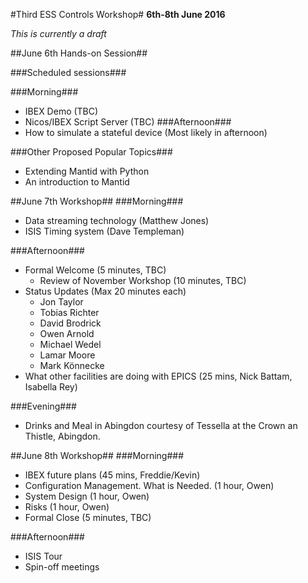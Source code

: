 #Third ESS Controls Workshop#
**6th-8th June 2016**

*This is currently a draft*

##June 6th Hands-on Session##

###Scheduled sessions###

###Morning###
* IBEX Demo (TBC)
* Nicos/IBEX Script Server (TBC)
###Afternoon###
* How to simulate a stateful device (Most likely in afternoon)

###Other Proposed Popular Topics###

* Extending Mantid with Python
* An introduction to Mantid

##June 7th Workshop##
###Morning###

* Data streaming technology (Matthew Jones)
* ISIS Timing system (Dave Templeman)

###Afternoon###
* Formal Welcome (5 minutes, TBC)
  * Review of November Workshop (10 minutes, TBC)
* Status Updates (Max 20 minutes each)
  * Jon Taylor
  * Tobias Richter 
  * David Brodrick 
  * Owen Arnold 
  * Michael Wedel
  * Lamar Moore
  * Mark Könnecke 
* What other facilities are doing with EPICS (25 mins, Nick Battam, Isabella Rey)

###Evening###

* Drinks and Meal in Abingdon courtesy of Tessella at the Crown an Thistle, Abingdon.

##June 8th Workshop##
###Morning###

* IBEX future plans (45 mins, Freddie/Kevin)
* Configuration Management. What is Needed. (1 hour, Owen)
* System Design (1 hour, Owen)
* Risks (1 hour, Owen)
* Formal Close (5 minutes, TBC)

###Afternoon###

* ISIS Tour
* Spin-off meetings
